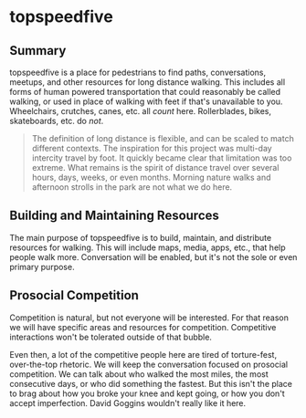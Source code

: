 # topspeedfive
## Summary
topspeedfive is a place for pedestrians to find paths, conversations, meetups, and other resources for long distance walking. This includes all forms of human powered transportation that could reasonably be called walking, or used in place of walking with feet if that's unavailable to you. Wheelchairs, crutches, canes, etc. all _count_ here. Rollerblades, bikes, skateboards, etc. do _not_.

> The definition of long distance is flexible, and can be scaled to match different contexts. The inspiration for this project was multi-day intercity travel by foot. It quickly became clear that limitation was too extreme. What remains is the spirit of distance travel over several hours, days, weeks, or even months. Morning nature walks and afternoon strolls in the park are not what we do here.

## Building and Maintaining Resources
The main purpose of topspeedfive is to build, maintain, and distribute resources for walking. This will include maps, media, apps, etc., that help people walk more. Conversation will be enabled, but it's not the sole or even primary purpose.

## Prosocial Competition
Competition is natural, but not everyone will be interested. For that reason we will have specific areas and resources for competition. Competitive interactions won't be tolerated outside of that bubble.

Even then, a lot of the competitive people here are tired of torture-fest, over-the-top rhetoric. We will keep the conversation focused on prosocial competition. We can talk about who walked the most miles, the most consecutive days, or who did something the fastest. But this isn't the place to brag about how you broke your knee and kept going, or how you don't accept imperfection. David Goggins wouldn't really like it here.
